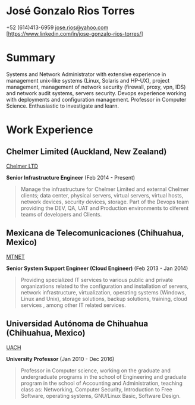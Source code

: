 # José Gonzalo Rios Torres
+52 (614)413-6959
jose.rios@yahoo.com  
[https://www.linkedin.com/in/jose-gonzalo-rios-torres/]

# Summary

Systems and Network Administrator with extensive experience in management unix-like systems (Linux, Solaris and HP-UX), project management, management of network security (firewall, proxy, vpn, IDS) and network audit systems, servers security. Devops experience working with deployments and configuration management. Professor in Computer Science. Enthusiastic to investigate and learn. 

# Work Experience

## Chelmer Limited (Auckland, New Zealand)
[Chelmer LTD]

**Senior Infrastructure Engineer** (Feb 2014 - Present)
>Manage the infrastructure for Chelmer Limited and external Chelmer clients; data center, physical servers, virtual servers, virtual hosts, network devices, security devices, storage. Part of the Devops team providing the DEV, QA, UAT and Production environments to diferent teams of developers and Clients.

## Mexicana de Telecomunicaciones (Chihuahua, Mexico)
[MTNET]

**Senior System Support Engineer (Cloud Engineer)** (Feb 2013 - Jan 2014)
>Providing specialized IT services to various public and private organizations related to the configuration and installation of servers, network infrastructure, virtualization, operating systems (Windows, Linux and Unix), storage solutions, backup solutions, training, cloud services , among other IT related services.


## Universidad Autónoma de Chihuahua (Chihuahua, Mexico)
[UACH]

**University Professor** (Jan 2010 - Dec 2016)
>Professor in Computer science, working on the graduate and undergraduate programs in the school of Engineering and graduate program in the school of Accounting and Administration, teaching class  as: Networking, Computer Security, Introduction to Free Software, operating systems, GNU/Linux Basic, Software Design.


[Chelmer LTD]: http://www.chelmer.co.nz/
[MTNET]: https://www.mtnet.com.mx/
[UACH]: https://www.uach.mx/

